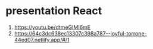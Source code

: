 # presentation React
1. https://youtu.be/dtmeGIMI6mE
2. https://64c3dc638ec13307c398a787--joyful-torrone-44ed07.netlify.app/#/1
